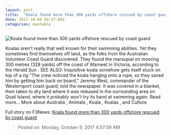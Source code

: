 ```yaml
---
layout: post
title:  "Koala found more than 300 yards offshore rescued by coast guard"
date: 2017-10-09 04:57:09Z
categories: mashable
---
```


![Koala found more than 300 yards offshore rescued by coast guard](https://i.amz.mshcdn.com/slpBPRbW3Zk3yn9tZnf6YGcYb_A=/1200x630/2017%2F10%2F09%2F18%2Ff9f8806493f24c68adf9cfb0f4315851.e5bbc.jpg)

Koalas aren't really that well known for their swimming abilities. Yet they sometimes find themselves off land, as the folks from the Australian Volunteer Coast Guard discovered. They found the marsupial on mooring 300 metres (328 yards) off the coast of Warneet in Victoria, according to the Herald Sun . SEE ALSO: Inquisitive koala somehow gets itself stuck on top of a rig "The crew noticed the koala hanging onto a rope, so they saved him by getting him back on board," Jeremy West, commander of the Westernport coast guard, told the newspaper. It was covered in a blanket, then taken to dry land where it was released in the surrounding area on Quail Island, where it probably won't try its hand at swimming again. Read more... More about Australia , Animals , Koala , Koalas , and Culture


Full story on F3News: [Koala found more than 300 yards offshore rescued by coast guard](http://www.f3nws.com/n/p4BssD)

> Posted on: Monday, October 9, 2017 4:57:09 AM
